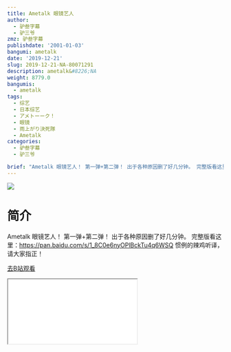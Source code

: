 ```yaml
---
title: Ametalk 眼镜艺人
author:
  - 驴叁字幕
  - 驴三爷
zmz: 驴叁字幕
publishdate: '2001-01-03'
bangumi: ametalk
date: '2019-12-21'
slug: 2019-12-21-NA-80071291
description: ametalk&#8226;NA
weight: 8779.0
bangumis:
  - ametalk
tags:
  - 综艺
  - 日本综艺
  - アメトーーク！
  - 眼镜
  - 雨上がり決死隊
  - Ametalk
categories:
  - 驴叁字幕
  - 驴三爷

brief: "Ametalk 眼镜艺人！ 第一弹+第二弹！ 出于各种原因删了好几分钟。 完整版看这里：https://pan.baidu.com/s/1_8C0e6nyOPlBckTu4q6WSQ 惯例的辣鸡听译，请大家指正！"
---
```

![](https://raw.githubusercontent.com/tcgriffith/owaraisite/master/static/tmpimg/5afd25a9e13f1e010ce89eaa6a6a69bc48c85278.jpg.480.jpg)
# 简介  
Ametalk 眼镜艺人！ 第一弹+第二弹！
出于各种原因删了好几分钟。
完整版看这里：https://pan.baidu.com/s/1_8C0e6nyOPlBckTu4q6WSQ
惯例的辣鸡听译，请大家指正！  

[去B站观看](https://www.bilibili.com/video/av80071291/)
<div class ="resp-container"><iframe class="testiframe" src="//player.bilibili.com/player.html?aid=80071291"", scrolling="no", allowfullscreen="true" > </iframe></div> 
